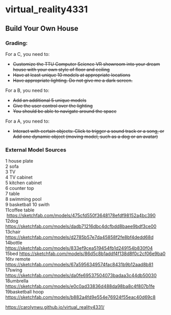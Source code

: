 # virtual_reality4331

## Build Your Own House

### **Grading:**  
For a C, you need to:
* ~~Customize the TTU Computer Science VR showroom into your dream house with your own style of floor and ceiling~~
* ~~Have at least unique 10 models at appropriate locations~~
* ~~Have appropriate lighting. Do not give me a dark screen.~~

For a B, you need to:
* ~~Add an additional 5 unique models~~
* ~~Give the user control over the lighting~~
* ~~You should be able to navigate around the space~~

For a A, you need to:
* ~~Interact with certain objects: Click to trigger a sound track or a song, or
Add one dynamic object (moving model, such as a dog or an avatar)~~


### **External Model Sources**
1 house plate  
2 sofa  
3 TV  
4 TV cabinet  
5 kitchen cabinet  
6 counter top  
7 table  
8 swimming pool  
9 basketball 
10 swith  
11coffee table  https://sketchfab.com/models/475cfd550f3648178efdf98152a4bc390  
12dog  https://sketchfab.com/models/dadb71216dbc4dcfbdd8baee9bdf3ce00   
13chair https://sketchfab.com/models/d2785b57e7da45858f2fe8bf4dedd68d         
14bottle https://sketchfab.com/models/833ef9cea519454fb1d249154b830f04      
15bed  https://sketchfab.com/models/86d5c8b1addf4f138d8f0c2cf06e9ba0  
16tv remote https://sketchfab.com/models/67a5956349574fac8431b9b12aad8b81      
17swing  https://sketchfab.com/models/da0fe69537504073badaa3c44db50030   
18umbrella  https://sketchfab.com/models/e0c0ad33836d488da98ba8c4f807b1fe      
19basketball hoop  https://sketchfab.com/models/b882a4fd9e554e76924f55eac40d69c8 


https://carolynwu.github.io/virtual_reality4331/
